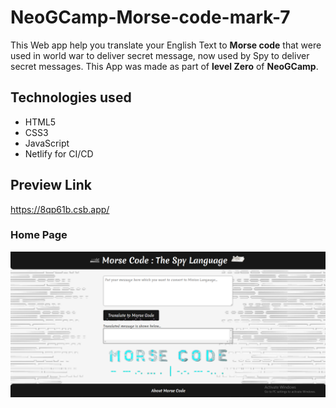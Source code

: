 # NeoGCamp-Morse-code-mark-7
This Web app help you translate your English Text to **Morse code** that were used in world war to deliver secret message, now used by Spy to deliver secret messages. This App was made as part of **level Zero** of **NeoGCamp**.
 ## Technologies used
 - HTML5
 - CSS3
 - JavaScript
 - Netlify for CI/CD

## Preview Link
https://8qp61b.csb.app/
### Home Page
![homepage](https://github.com/Princekanaugia/NeoGCamp-Morse-code-mark-7/blob/main/image/morse%20code.PNG?raw=true)

